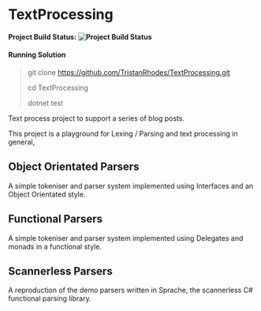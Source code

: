 # TextProcessing

#### Project Build Status: ![Project Build Status](https://github.com/TristanRhodes/TextProcessing/actions/workflows/dotnet.yml/badge.svg)

#### Running Solution

> git clone https://github.com/TristanRhodes/TextProcessing.git
> 
> cd TextProcessing
> 
> dotnet test

Text process project to support a series of blog posts.


This project is a playground for Lexing / Parsing and text processing in general,

## Object Orientated Parsers
A simple tokeniser and parser system implemented using Interfaces and an Object Orientated style.

## Functional Parsers
A simple tokeniser and parser system implemented using Delegates and monads in a functional style.

## Scannerless Parsers
A reproduction of the demo parsers written in Sprache, the scannerless C# functional parsing library.